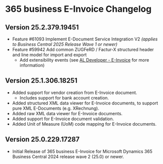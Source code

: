 # 365 business E-Invoice Changelog

## Version 25.2.379.19451

- Feature #61093 Implement E-Document Service Integration V2 _(applies to Business Central 2025 Release Wave 1 or newer)_
- Feature #59942 Add common ZUGFeRD / Factur-X structured header and line model for import and export
  - Add extensibility events (see [AL Developer - E-Invoice](https://docs.365businessdev.com/al-developer/365businesseinvoice/readme) for more information)

## Version 25.1.306.18251

- Added support for vendor creation from E-Invoice document.
  - Includes support for bank account creation.
- Added structured XML data viewer for E-Invoice documents, to support pure XML E-Documents (e.g. XRechnung).
- Added raw XML data viewer for E-Invoice documents.
- Added support for E-Invoice document validation.
- Added Unit of Measure (UoM) code mapping for E-Invoice documents.

## Version 25.0.229.17287

- Initial Release of 365 business E-Invoice for Microsoft Dynamics 365 Business Central 2024 release wave 2 (25.0) or newer.